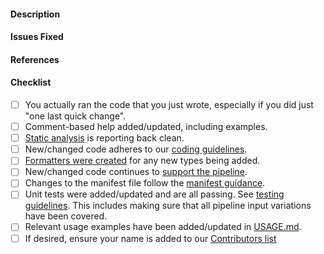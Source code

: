 <!--
    Thanks for submitting a Pull Request (PR) to this project -- it's greatly appreciated!

    You may remove this comment block, and the other comment blocks, but please
    keep the headers ("####") and the checklist.
-->
#### Description

#### Issues Fixed
<!--
    If this PR does not fix an open issue, replace this comment block with None.
    If this PR resolves one or more open issues, replace this comment block with
    a list of the issues using a GitHub closing keyword, e.g.:

- Fixes #123
- Fixes #124
-->

#### References
<!--
    If you are adding/changing functionality based on the GitHub API, please provide
    a link to the relevant documentation so that the changes can be more easily verified.
-->

#### Checklist
<!--
    To aid reviewers, please take the time to run through the below checklist
    and make sure your PR has everything updated as required.

    Change to [x] for each task in the task list that you have completed.
    If a task doesn't apply, add a strikethrough by putting "~~" before and after the text.
-->
- [ ] You actually ran the code that you just wrote, especially if you did just "one last quick change".
- [ ] Comment-based help added/updated, including examples.
- [ ] [Static analysis](https://github.com/microsoft/PowerShellForGitHub/blob/master/CONTRIBUTING.md#static-analysis) is reporting back clean.
- [ ] New/changed code adheres to our [coding guidelines](https://github.com/microsoft/PowerShellForGitHub/blob/master/CONTRIBUTING.md#coding-guidelines).
- [ ] [Formatters were created](https://github.com/microsoft/PowerShellForGitHub/blob/master/CONTRIBUTING.md#formatters) for any new types being added.
- [ ] New/changed code continues to [support the pipeline](https://github.com/microsoft/PowerShellForGitHub/blob/master/CONTRIBUTING.md#pipeline-support).
- [ ] Changes to the manifest file follow the [manifest guidance](https://github.com/microsoft/PowerShellForGitHub/blob/master/CONTRIBUTING.md#module-manifest).
- [ ] Unit tests were added/updated and are all passing. See [testing guidelines](https://github.com/microsoft/PowerShellForGitHub/blob/master/CONTRIBUTING.md#testing).  This includes making sure that all pipeline input variations have been covered.
- [ ] Relevant usage examples have been added/updated in [USAGE.md](https://github.com/microsoft/PowerShellForGitHub/blob/master/USAGE.md).
- [ ] If desired, ensure your name is added to our [Contributors list](https://github.com/microsoft/PowerShellForGitHub/blob/master/CONTRIBUTING.md#contributors)
